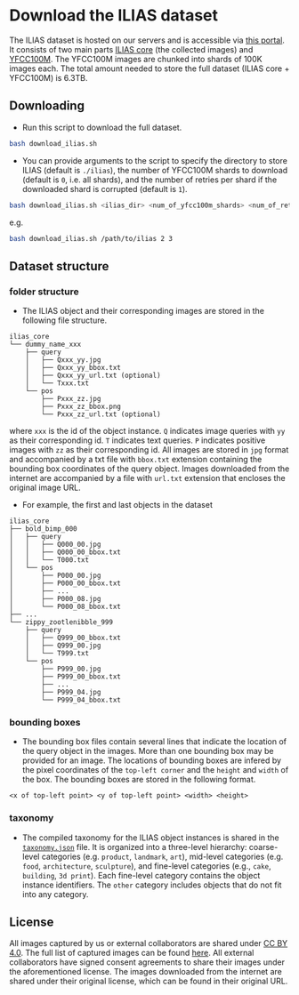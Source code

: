 # Download the ILIAS dataset

The ILIAS dataset is hosted on our servers and is accessible via [this portal](https://vrg.fel.cvut.cz/ilias_data/). It consists of two main parts [ILIAS core](https://vrg.fel.cvut.cz/ilias_data/ilias_core.tar) (the collected images) and [YFCC100M](https://vrg.fel.cvut.cz/ilias_data/yfcc100m/). The YFCC100M images are chunked into shards of 100K images each. The total amount needed to store the full dataset (ILIAS core + YFCC100M) is 6.3TB.

## Downloading
* Run this script to download the full dataset.

```bash
bash download_ilias.sh
```

* You can provide arguments to the script to specify the directory to store ILIAS (default is `./ilias`), the number of YFCC100M shards to download (default is `0`, i.e. all shards), and the number of retries per shard if the downloaded shard is corrupted (default is `1`).

```bash
bash download_ilias.sh <ilias_dir> <num_of_yfcc100m_shards> <num_of_retries>
```

e.g. 

```bash
bash download_ilias.sh /path/to/ilias 2 3
```

## Dataset structure

### folder structure
* The ILIAS object and their corresponding images are stored in the following file structure.
 
```
ilias_core
└── dummy_name_xxx
    ├── query
    │   ├── Qxxx_yy.jpg
    │   ├── Qxxx_yy_bbox.txt
    │   ├── Qxxx_yy_url.txt (optional)
    │   └── Txxx.txt
    └── pos
        ├── Pxxx_zz.jpg
        ├── Pxxx_zz_bbox.png
        └── Pxxx_zz_url.txt (optional)
```

where `xxx` is the id of the object instance. `Q` indicates image queries with `yy` as their corresponding id. `T` indicates text queries. `P` indicates positive images with `zz` as their corresponding id. All images are stored in `jpg` format and accompanied by a txt file with `bbox.txt` extension containing the bounding box coordinates of the query object. Images downloaded from the internet are accompanied by a file with `url.txt` extension that encloses the original image URL.

* For example, the first and last objects in the dataset

```
ilias_core
├── bold_bimp_000
│   ├── query
│   │   ├── Q000_00.jpg
│   │   ├── Q000_00_bbox.txt
│   │   └── T000.txt
│   └── pos
│       ├── P000_00.jpg
│       ├── P000_00_bbox.txt
│       ├── ...
│       ├── P000_08.jpg
│       └── P000_08_bbox.txt
├── ...
└── zippy_zootlenibble_999
    ├── query
    │   ├── Q999_00_bbox.txt
    │   ├── Q999_00.jpg
    │   └── T999.txt
    └── pos
        ├── P999_00.jpg
        ├── P999_00_bbox.txt
        ├── ...
        ├── P999_04.jpg
        └── P999_04_bbox.txt
```

### bounding boxes
* The bounding box files contain several lines that indicate the location of the query object in the images. More than one bounding box may be provided for an image. The locations of bounding boxes are infered by the pixel coordinates of the `top-left corner` and the `height` and `width` of the box. The bounding boxes are stored in the following format.

```
<x of top-left point> <y of top-left point> <width> <height>
```

### taxonomy

* The compiled taxonomy for the ILIAS object instances is shared in the [`taxonomy.json`](taxonomy.json) file. It is organized into a three-level hierarchy: coarse-level categories (e.g. `product`, `landmark`, `art`), mid-level categories (e.g. `food`, `architecture`, `sculpture`), and fine-level categories (e.g., `cake`, `building`, `3d print`). Each fine-level category contains the object instance identifiers. The `other` category includes objects that do not fit into any category. 

## License

All images captured by us or external collaborators are shared under [CC BY 4.0](https://creativecommons.org/licenses/by/4.0/deed.en). The full list of captured images can be found [here](ilias_core_captured.txt). All external collaborators have signed consent agreements to share their images under the aforementioned license. The images downloaded from the internet are shared under their original license, which can be found in their original URL.